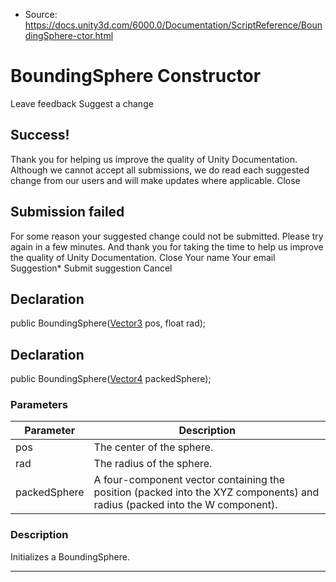 * Source: https://docs.unity3d.com/6000.0/Documentation/ScriptReference/BoundingSphere-ctor.html

# BoundingSphere Constructor
Leave feedback
Suggest a change
## Success!
Thank you for helping us improve the quality of Unity Documentation. Although we cannot accept all submissions, we do read each suggested change from our users and will make updates where applicable.
Close
## Submission failed
For some reason your suggested change could not be submitted. Please <a>try again</a> in a few minutes. And thank you for taking the time to help us improve the quality of Unity Documentation.
Close
Your name Your email Suggestion* Submit suggestion
Cancel
## Declaration
public BoundingSphere([Vector3](https://docs.unity3d.com/6000.0/Documentation/ScriptReference/Vector3.html) pos, float rad); 
## Declaration
public BoundingSphere([Vector4](https://docs.unity3d.com/6000.0/Documentation/ScriptReference/Vector4.html) packedSphere); 
### Parameters
Parameter | Description  
---|---  
pos | The center of the sphere.  
rad | The radius of the sphere.  
packedSphere | A four-component vector containing the position (packed into the XYZ components) and radius (packed into the W component).  
### Description
Initializes a BoundingSphere.
* * *
